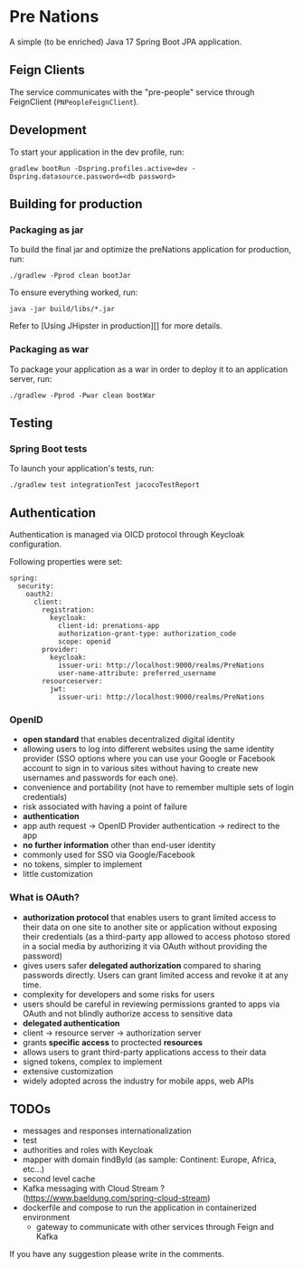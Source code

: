 # Pre Nations
A simple (to be enriched) Java 17 Spring Boot JPA application.

## Feign Clients

The service communicates with the "pre-people" service through FeignClient (`PNPeopleFeignClient`).

## Development

To start your application in the dev profile, run:

```
gradlew bootRun -Dspring.profiles.active=dev -Dspring.datasource.password=<db password>
```

## Building for production

### Packaging as jar

To build the final jar and optimize the preNations application for production, run:

```
./gradlew -Pprod clean bootJar
```

To ensure everything worked, run:

```
java -jar build/libs/*.jar
```

Refer to [Using JHipster in production][] for more details.

### Packaging as war

To package your application as a war in order to deploy it to an application server, run:

```
./gradlew -Pprod -Pwar clean bootWar
```

## Testing

### Spring Boot tests

To launch your application's tests, run:

```
./gradlew test integrationTest jacocoTestReport
```

## Authentication
Authentication is managed via OICD protocol through Keycloak configuration.

Following properties were set:

```
spring:
  security:
    oauth2:
      client:
        registration:
          keycloak:
            client-id: prenations-app
            authorization-grant-type: authorization_code
            scope: openid
        provider:
          keycloak:
            issuer-uri: http://localhost:9000/realms/PreNations
            user-name-attribute: preferred_username
        resourceserver:
          jwt:
            issuer-uri: http://localhost:9000/realms/PreNations
```

### OpenID

- **open standard** that enables decentralized digital identity
- allowing users to log into different websites using the same identity provider (SSO options where you can use your Google or Facebook account to sign in to various sites without having to create new usernames and passwords for each one).
- convenience and portability (not have to remember multiple sets of login credentials)
- risk associated with having a point of failure
- **authentication**
- app auth request -> OpenID Provider authentication -> redirect to the app
- **no further information** other than end-user identity
- commonly used for SSO via Google/Facebook
- no tokens, simpler to implement
- little customization

### What is OAuth?

- **authorization protocol** that enables users to grant limited access to their data on one site to another site or application without exposing their credentials (as a third-party app allowed to access photoso stored in a social media by authorizing it via OAuth without providing the password)
- gives users safer **delegated authorization** compared to sharing passwords directly. Users can grant limited access and revoke it at any time.
- complexity for developers and some risks for users
- users should be careful in reviewing permissions granted to apps via OAuth and not blindly authorize access to sensitive data
- **delegated authentication**
- client -> resource server -> authorization server
- grants **specific access** to proctected **resources**
- allows users to grant third-party applications access to their data
- signed tokens, complex to implement
- extensive customization
- widely adopted across the industry for mobile apps, web APIs

## TODOs
- messages and responses internationalization
- test
- authorities and roles with Keycloak
- mapper with domain findById (as sample: Continent: Europe, Africa, etc...)
- second level cache
- Kafka messaging with Cloud Stream ? (https://www.baeldung.com/spring-cloud-stream)
- dockerfile and compose to run the application in containerized environment
  - gateway to communicate with other services through Feign and Kafka

If you have any suggestion please write in the comments.